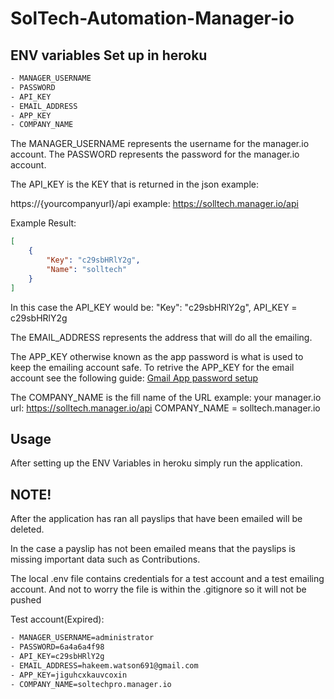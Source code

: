 # SolTech-Automation-Manager-io

## ENV variables Set up in heroku

```bash
- MANAGER_USERNAME
- PASSWORD
- API_KEY
- EMAIL_ADDRESS
- APP_KEY
- COMPANY_NAME
```

The MANAGER_USERNAME represents the username for the manager.io account.
The PASSWORD represents the password for the manager.io account.

The API_KEY is the KEY that is returned in the json example:

https://{yourcompanyurl}/api
example: https://solltech.manager.io/api

Example Result:
```json
[
    {
        "Key": "c29sbHRlY2g",
        "Name": "solltech"
    }
]  
```
In this case the API_KEY would be: "Key": "c29sbHRlY2g",
API_KEY = c29sbHRlY2g

The EMAIL_ADDRESS represents the address that will do all the emailing.

The APP_KEY otherwise known as the app password is what is used to keep the emailing account safe.
    To retrive the APP_KEY for the email account see the following guide:
    [Gmail App password setup](https://support.google.com/mail/answer/185833?hl=en-GB)

The COMPANY_NAME is the fill name of the URL example:
    your manager.io url: https://solltech.manager.io/api
        COMPANY_NAME = solltech.manager.io
    

## Usage
After setting up the ENV Variables in heroku simply run the application.

## NOTE!
After the application has ran all payslips that have been emailed will be deleted.

In the case a payslip has not been emailed means that the payslips is missing important data such as Contributions.

The local .env file contains credentials for a test account and a test emailing account. And not to worry the file is within the .gitignore so it will not be pushed


Test account(Expired):
```bash
- MANAGER_USERNAME=administrator
- PASSWORD=6a4a6a4f98
- API_KEY=c29sbHRlY2g
- EMAIL_ADDRESS=hakeem.watson691@gmail.com
- APP_KEY=jiguhcxkauvcoxin
- COMPANY_NAME=soltechpro.manager.io
```
